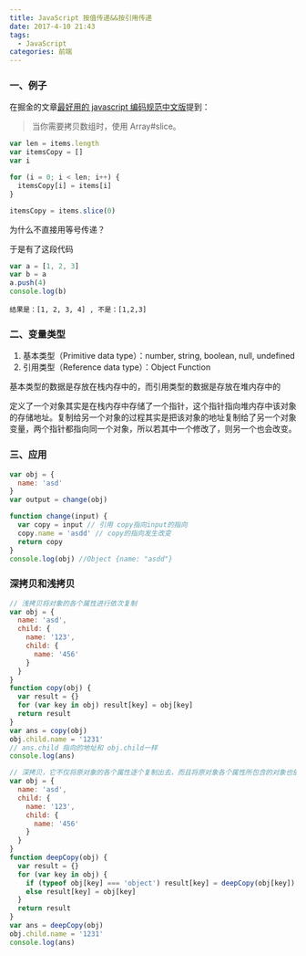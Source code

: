 ```yaml
---
title: JavaScript 按值传递&&按引用传递
date: 2017-4-10 21:43
tags:
  - JavaScript
categories: 前端
---
```


### 一、例子

在掘金的文章[最好用的 javascript 编码规范中文版](https://juejin.im/entry/57a032115bbb500064f19b24)提到：

> 当你需要拷贝数组时，使用 Array#slice。

```javascript
var len = items.length
var itemsCopy = []
var i

for (i = 0; i < len; i++) {
  itemsCopy[i] = items[i]
}

itemsCopy = items.slice(0)
```

<!--more-->

为什么不直接用等号传递？

于是有了这段代码

```javascript
var a = [1, 2, 3]
var b = a
a.push(4)
console.log(b)
```

`结果是：[1, 2, 3, 4] , 不是：[1,2,3]`

### 二、变量类型

1. 基本类型（Primitive data type）：number, string, boolean, null, undefined
2. 引用类型（Reference data type）：Object Function

基本类型的数据是存放在栈内存中的，而引用类型的数据是存放在堆内存中的

定义了一个对象其实是在栈内存中存储了一个指针，这个指针指向堆内存中该对象的存储地址。复制给另一个对象的过程其实是把该对象的地址复制给了另一个对象变量，两个指针都指向同一个对象，所以若其中一个修改了，则另一个也会改变。

### 三、应用

```javascript
var obj = {
  name: 'asd'
}
var output = change(obj)

function change(input) {
  var copy = input // 引用 copy指向input的指向
  copy.name = 'asdd' // copy的指向发生改变
  return copy
}
console.log(obj) //Object {name: "asdd"}
```

### 深拷贝和浅拷贝

```javascript
// 浅拷贝将对象的各个属性进行依次复制
var obj = {
  name: 'asd',
  child: {
    name: '123',
    child: {
      name: '456'
    }
  }
}
function copy(obj) {
  var result = {}
  for (var key in obj) result[key] = obj[key]
  return result
}
var ans = copy(obj)
obj.child.name = '1231'
// ans.child 指向的地址和 obj.child一样
console.log(ans)
```

```javascript
// 深拷贝，它不仅将原对象的各个属性逐个复制出去，而且将原对象各个属性所包含的对象也依次采用深复制的方法递归复制到新对象上。
var obj = {
  name: 'asd',
  child: {
    name: '123',
    child: {
      name: '456'
    }
  }
}
function deepCopy(obj) {
  var result = {}
  for (var key in obj) {
    if (typeof obj[key] === 'object') result[key] = deepCopy(obj[key])
    else result[key] = obj[key]
  }
  return result
}
var ans = deepCopy(obj)
obj.child.name = '1231'
console.log(ans)
```
